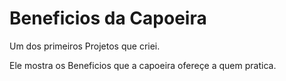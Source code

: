 # Beneficios da Capoeira

Um dos primeiros Projetos que criei.

Ele mostra os Beneficios que a capoeira ofereçe a quem pratica.
